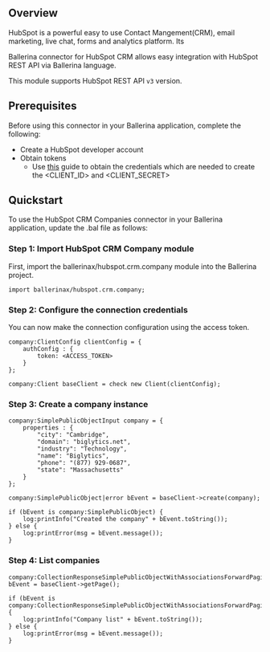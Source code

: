 ## Overview
HubSpot is a powerful easy to use Contact Mangement(CRM), email marketing, live chat, forms and analytics platform. Its 

Ballerina connector for HubSpot CRM allows easy integration with HubSpot REST API via Ballerina language. 

This module supports HubSpot REST API `v3` version.
 
## Prerequisites
Before using this connector in your Ballerina application, complete the following:
* Create a HubSpot developer account
* Obtain tokens
    - Use [this](https://developers.hubspot.com/docs/api/working-with-oauth4) guide to obtain the credentials which are needed to create the <CLIENT_ID> and <CLIENT_SECRET>

## Quickstart
To use the HubSpot CRM Companies connector in your Ballerina application, update the .bal file as follows:
### Step 1: Import HubSpot CRM Company module
First, import the ballerinax/hubspot.crm.company module into the Ballerina project.
```ballerina
import ballerinax/hubspot.crm.company;
```

### Step 2: Configure the connection credentials
You can now make the connection configuration using the access token.
```ballerina
company:ClientConfig clientConfig = {
    authConfig : {
        token: <ACCESS_TOKEN>
    }
};

company:Client baseClient = check new Client(clientConfig);

```

### Step 3: Create a company instance

```ballerina
company:SimplePublicObjectInput company = {
    properties : {
        "city": "Cambridge",
        "domain": "biglytics.net",
        "industry": "Technology",
        "name": "Biglytics",
        "phone": "(877) 929-0687",
        "state": "Massachusetts"
    }      
};

company:SimplePublicObject|error bEvent = baseClient->create(company);

if (bEvent is company:SimplePublicObject) {
    log:printInfo("Created the company" + bEvent.toString());
} else {
    log:printError(msg = bEvent.message());
}
```

### Step 4: List companies

```ballerina
company:CollectionResponseSimplePublicObjectWithAssociationsForwardPaging|error bEvent = baseClient->getPage();

if (bEvent is company:CollectionResponseSimplePublicObjectWithAssociationsForwardPaging) {
    log:printInfo("Company list" + bEvent.toString());
} else {
    log:printError(msg = bEvent.message());
}
```